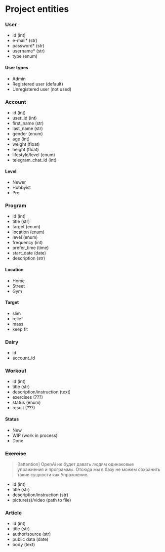 # Project entities
### User
- id (int)
- e-mail\* (str)
- password\* (str)
- username\* (str)
- type (enum)
#### User types
- Admin
- Registered user (default)
- Unregistered user (not used)

### Account
- id (int)
- user_id (int)
- first_name (str)
- last_name (str)
- gender (enum)
- age (int)
- weight (float)
- height (float)
- lifestyle/level (enum)
- telegram_chat_id (int)

#### Level
- Newer
- Hobbyist
- ~~Pro~~

### Program
- id (int)
- title (str)
- target (enum)
- location (enum)
- level (enum)
- frequency (int)
- prefer_time (time)
- start_date (date)
- description (str)
#### Location
- Home
- Street
- Gym

#### Target
- slim
- relief
- mass
- keep fit 

### Dairy
- id
- account_id
### Workout
- id (int)
- title (str)
- description/instruction (text)
- exercises (???)
- status (enum)
- result (???)

#### Status
- New
- WIP (work in process)
- Done

### ~~Exercise~~
> [!attention]
>OpenAi не будет давать людям одинаковые упражнения и программы. Отсюда мы в базу не можем сохранить такие сущности как Упражнение.
- id (int)
- title (str)
- description/instruction (str)
- picture(s)/video (path to file)

### Article
- id (int)
- title (str)
- author/source (str)
- public data (date)
- body (text)